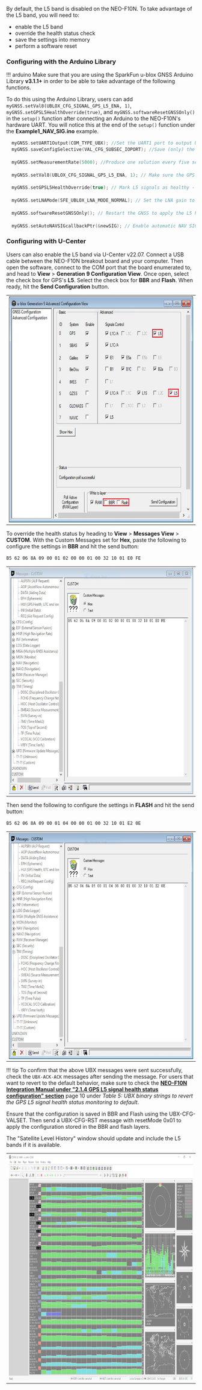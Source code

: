 By default, the L5 band is disabled on the NEO-F10N. To take advantage of the L5 band, you will need to:

* enable the L5 band
* override the health status check
* save the settings into memory
* perform a software reset



### Configuring with the Arduino Library

!!! arduino
    Make sure that you are using the SparkFun u-blox GNSS Arduino Library **v3.1.1+** in order to be able to take advantage of the following functions.

To do this using the Arduino Library, users can add   `myGNSS.setVal8(UBLOX_CFG_SIGNAL_GPS_L5_ENA, 1)`, `myGNSS.setGPSL5HealthOverride(true)`, and `myGNSS.softwareResetGNSSOnly()` in the `setup()` function after connecting an Arduino to the NEO-F10N's hardware UART. You will notice this at the end of the `setup()` function under the **Example1_NAV_SIG.ino** example.

```c
  myGNSS.setUART1Output(COM_TYPE_UBX); //Set the UART1 port to output UBX only (turn off NMEA noise)
  myGNSS.saveConfigSelective(VAL_CFG_SUBSEC_IOPORT); //Save (only) the communications port settings to flash and BBR

  myGNSS.setMeasurementRate(5000); //Produce one solution every five seconds (NAV SIG produces a _lot_ of data!)

  myGNSS.setVal8(UBLOX_CFG_SIGNAL_GPS_L5_ENA, 1); // Make sure the GPS L5 band is enabled (needed on the NEO-F9P)

  myGNSS.setGPSL5HealthOverride(true); // Mark L5 signals as healthy - store in RAM and BBR

  myGNSS.setLNAMode(SFE_UBLOX_LNA_MODE_NORMAL); // Set the LNA gain to normal (full). Other options: LOWGAIN, BYPASS

  myGNSS.softwareResetGNSSOnly(); // Restart the GNSS to apply the L5 health override

  myGNSS.setAutoNAVSIGcallbackPtr(&newSIG); // Enable automatic NAV SIG messages with callback to newSIG
```



### Configuring with U-Center

Users can also enable the L5 band via U-Center v22.07. Connect a USB cable between the NEO-F10N breakout board and your computer. Then open the software, connect to the COM port that the board enumerated to, and head to **View** > **Generation 9 Configuration View**. Once open, select the check box for GPS's **L5**. Select the check box for **BBR** and **Flash**. When ready, hit the **Send Configuration** button.

<div style="text-align: center;">
  <table>
    <tr style="vertical-align:middle;">
     <td style="text-align: center; vertical-align: middle;"><a href="../assets/img/u-center_enable_L5_Highlighted.jpg"><img src="../assets/img/u-center_enable_L5_Highlighted.jpg" width="600px" height="600px" alt="Enable L5 Band with U-Center"></a></td>
    </tr>
  </table>
</div>

To override the health status by heading to **View** > **Messages View** > **CUSTOM**. With the Custom Messages set for **Hex**, paste the following to configure the settings in **BBR** and hit the send button:

``` bash
B5 62 06 8A 09 00 01 02 00 00 01 00 32 10 01 E0 FE
```

<div style="text-align: center;">
  <table>
    <tr style="vertical-align:middle;">
     <td style="text-align: center; vertical-align: middle;"><a href="../assets/img/u-center_L5_Health_Status_BBR.JPG"><img src="../assets/img/u-center_L5_Health_Status_BBR.JPG" width="600px" height="600px" alt="Override Health Status L5 Band Configured in BBR"></a></td>
    </tr>
  </table>
</div>


Then send the following to configure the settings in **FLASH** and hit the send button:

``` bash
B5 62 06 8A 09 00 01 04 00 00 01 00 32 10 01 E2 0E
```

<div style="text-align: center;">
  <table>
    <tr style="vertical-align:middle;">
     <td style="text-align: center; vertical-align: middle;"><a href="../assets/img/u-center_L5_Health_Status_Flash.JPG"><img src="../assets/img/u-center_L5_Health_Status_Flash.JPG" width="600px" height="600px" alt="Override Health Status L5 Band Configured in Flash"></a></td>
    </tr>
  </table>
</div>

!!! tip
    To confirm that the above UBX messages were sent successfully, check the `UBX-ACK-ACK` messages after sending the message. For users that want to revert to the default behavior, make sure to check the **[NEO-F10N Integration Manual under "2.1.4 GPS L5 signal health status configuration" section](../assets/component_documentation/NEO-F10N_IntegrationManual_UBXDOC-963802114-12193.pdf)** page 10 under *Table 5: UBX binary strings to revert the GPS L5 signal health status monitoring to default*.

Ensure that the configuration is saved in BBR and Flash using the UBX-CFG-VALSET. Then send a UBX-CFG-RST message with resetMode 0x01 to apply the configuration stored in the BBR and flash layers.

The "Satellite Level History" window should update and include the L5 bands if it is available.

<div style="text-align: center;">
  <table>
    <tr style="vertical-align:middle;">
     <td style="text-align: center; vertical-align: middle;"><a href="../assets/img/U-Center_L5_Band_Satellite_Level_History-Highlighted.JPG"><img src="../assets/img/U-Center_L5_Band_Satellite_Level_History-Highlighted.JPG" width="600px" height="600px" alt="L5 Band Displaying in Satellite Level History with U-Center"></a></td>
    </tr>
  </table>
</div>
